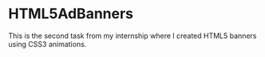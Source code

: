 # HTML5AdBanners
This is the second task from my internship where I created HTML5 banners using CSS3 animations. 
